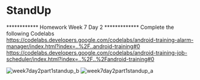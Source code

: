 # StandUp
************  Homework Week 7 Day 2 *************
Complete the following Codelabs 
https://codelabs.developers.google.com/codelabs/android-training-alarm-manager/index.html?index=..%2F..android-training#0
https://codelabs.developers.google.com/codelabs/android-training-job-scheduler/index.html?index=..%2F..%2Fandroid-training#0

![week7day2part1standup_b](https://user-images.githubusercontent.com/10855748/53064882-60c8f700-3497-11e9-9d05-384623c96cdf.jpg)
![week7day2part1standup_a](https://user-images.githubusercontent.com/10855748/53064883-60c8f700-3497-11e9-829d-35b40fbbf287.jpg)
